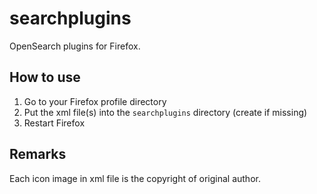 searchplugins
=============

OpenSearch plugins for Firefox.

How to use
----------

1. Go to your Firefox profile directory
2. Put the xml file(s) into the `searchplugins` directory (create if missing)
3. Restart Firefox


Remarks
-------

Each icon image in xml file is the copyright of original author.

